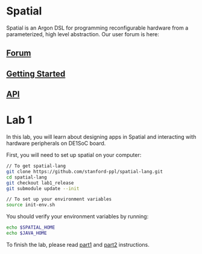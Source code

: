 # Spatial
Spatial is an Argon DSL for programming reconfigurable hardware from a parameterized, high level abstraction.  Our user forum is here: 

## [Forum](https://groups.google.com/forum/#!forum/spatial-lang-users)

## [Getting Started](http://spatial-lang.readthedocs.io/en/latest/tutorial/starting.html)

## [API](http://spatial-lang.readthedocs.io/en/latest/)

# Lab 1
In this lab, you will learn about designing apps in Spatial and interacting with hardware peripherals on DE1SoC board.

First, you will need to set up spatial on your computer:

```bash
// To get spatial-lang
git clone https://github.com/stanford-ppl/spatial-lang.git 
cd spatial-lang
git checkout lab1_release
git submodule update --init 

// To set up your environment variables
source init-env.sh
```

You should verify your environment variables by running:
```bash
echo $SPATIAL_HOME
echo $JAVA_HOME
```

To finish the lab, please read [part1](https://github.com/stanford-ppl/spatial-lang/tree/lab1_release/lab1_part1) and [part2](https://github.com/stanford-ppl/spatial-lang/tree/lab1_release/lab1_part2) instructions.
